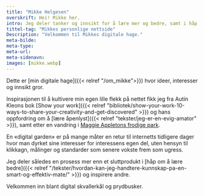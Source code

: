 ```yaml
---
title: "Mikke Helgesen"
overskrift: Hei! Mikke her.
intro: Jeg deler tanker og innsikt for å lære mer og bedre, samt i håp om å være til inspirasjon.
tittel-tag: "Mikkes personlige nettside"
Description: "Velkommen til Mikkes digitale hage."
meta-bilde:
meta-type:
meta-url:
meta-sidenavn:
images: [mikke.webp]
---
```

Dette er [min digitale hage]({{< relref "/om_mikke">}}) hvor ideer, interesser og innsikt gror.

Inspirasjonen til å kultivere min egen lille flekk på nettet fikk jeg fra Autin Kleons bok [Show your work]({{< relref "bibliotek/show-your-work-10-ways-to-share-your-creativity-and-get-discovered" >}}) og hans oppfordring om å [lære åpenlyst]({{< relref "tekster/jeg-er-en-evig-amator" >}}), samt etter en vandring i [Maggie Appletons frodige park](https://maggieappleton.com/garden-history?ref=ideasurg.pub).

En «digital garden» er på mange måter en retur til internetts tidligere dager hvor man dyrket sine interesser for interessens egen del, uten hensyn til klikkagn, målinger og standarder som senere vokste frem som ugress. 

Jeg deler således en prosess mer enn et sluttprodukt i [håp om å lære bedre]({{< relref "/tekster/hvordan-kan-jeg-handtere-kunnskap-pa-en-smart-og-effektiv-mate/" >}}) og inspirere andre.

Velkommen inn blant digital skvallerkål og prydbusker.
